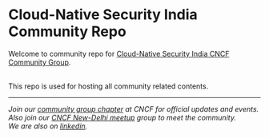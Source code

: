 # Cloud-Native Security India Community Repo

Welcome to community repo for [Cloud-Native Security India CNCF Community Group](https://community.cncf.io/cloud-native-security-india/).


<br>
This repo is used for hosting all community related contents.

---

*Join our [community group chapter](https://community.cncf.io/cloud-native-security-india/) at CNCF for official updates and events.*<br>
*Also join our [CNCF New-Delhi meetup](https://www.meetup.com/cloud-native-security-india/) group to meet the community.*<br>
*We are also on [linkedin](https://www.linkedin.com/company/cloud-native-security-india/).*<br>

